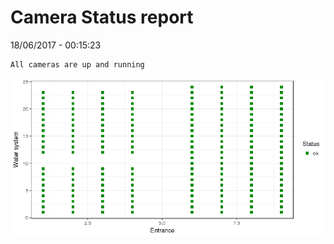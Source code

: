 Camera Status report
================
18/06/2017 - 00:15:23

    All cameras are up and running

![](camreport_files/figure-markdown_github/unnamed-chunk-2-1.png)
